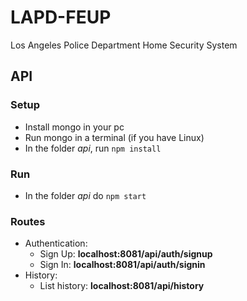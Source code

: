 # LAPD-FEUP
Los Angeles Police Department Home Security System


## API

### Setup

* Install mongo in your pc
* Run mongo in a terminal (if you have Linux)
* In the folder *api*, run ``` npm install ```


### Run

* In the folder *api* do ``` npm start ```

### Routes

* Authentication: 
    * Sign Up: **localhost:8081/api/auth/signup**
    * Sign In: **localhost:8081/api/auth/signin**
* History:
    * List history: **localhost:8081/api/history**